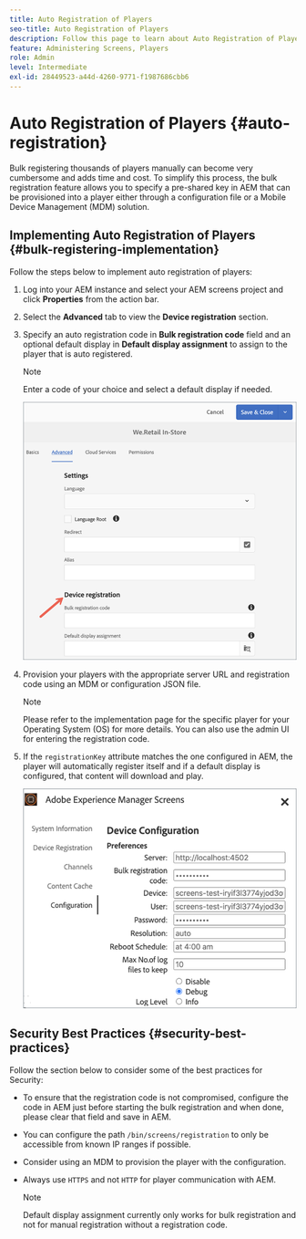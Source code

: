 ```yaml
---
title: Auto Registration of Players
seo-title: Auto Registration of Players
description: Follow this page to learn about Auto Registration of Players with AMS/On-Prem Screens.
feature: Administering Screens, Players
role: Admin
level: Intermediate
exl-id: 28449523-a44d-4260-9771-f1987686cbb6
---
```

# Auto Registration of Players {#auto-registration}

Bulk registering thousands of players manually can become very cumbersome and adds time and cost. To simplify this process, the bulk registration feature allows you to specify a pre-shared key in AEM that can be provisioned into a player either through a configuration file or a Mobile Device Management (MDM) solution.

## Implementing Auto Registration of Players {#bulk-registering-implementation}

Follow the steps below to implement auto registration of players:

1. Log into your AEM instance and select your AEM screens project and click **Properties** from the action bar.
1. Select the **Advanced** tab to view the **Device registration** section.

1. Specify an auto registration code in **Bulk registration code** field and an optional default display in **Default display assignment** to assign to the player that is auto registered.
   >[!NOTE]
   >Enter a code of your choice and select a default display if needed.

   ![image](/help/user-guide/assets/auto-registration/auto-register1.png)
1. Provision your players with the appropriate server URL and registration code using an MDM or configuration JSON file. 

   >[!NOTE]
   >Please refer to the implementation page for the specific player for your Operating System (OS) for more details. You can also use the admin UI for entering the registration code.

1. If the `registrationKey` attribute matches the one configured in AEM, the player will automatically register itself and if a default display is configured, that content will download and play.

    ![image](/help/user-guide/assets/auto-registration/auto-register2.png)

## Security Best Practices {#security-best-practices}

Follow the section below to consider some of the best practices for Security:

* To ensure that the registration code is not compromised, configure the code in AEM just before starting the bulk registration and when done, please clear that field and save in AEM.

* You can configure the path `/bin/screens/registration` to only be accessible from known IP ranges if possible.

* Consider using an MDM to provision the player with the configuration. 

* Always use `HTTPS` and not `HTTP` for player communication with AEM.

   >[!NOTE]
   >Default display assignment currently only works for bulk registration and not for manual registration without a registration code.
